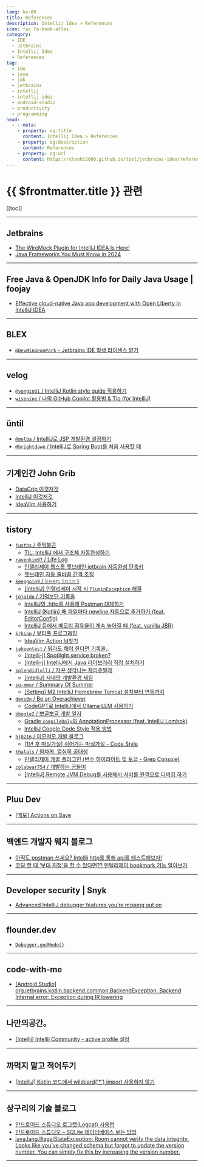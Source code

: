 ```yaml
---
lang: ko-KR
title: References
description: Intellij Idea > References
icon: fas fa-book-atlas
category:
  - IDE
  - Jetbrains
  - Intellij Idea
  - References
tag: 
  - ide
  - java
  - jdk
  - jetbrains
  - intellij
  - intellij-idea
  - android-studio
  - productivity
  - programming
head:
  - - meta:
    - property: og:title
      content: Intellij Idea > References
    - property: og:description
      content: References
    - property: og:url
      content: https://chanhi2000.github.io/tool/jetbrains-idea/references.html
---
```


# {{ $frontmatter.title }} 관련

[[toc]]

---

## <VPIcon icon="iconfont icon-jetbrains"/>Jetbrains

- [The WireMock Plugin for IntelliJ IDEA Is Here!](https://blog.jetbrains.com/idea/2024/04/the-wiremock-plugin-for-intellij-idea-is-here/)
- [Java Frameworks You Must Know in 2024](https://blog.jetbrains.com/idea/2024/04/java-frameworks-you-must-know-in-2024/)

---

## Free Java & OpenJDK Info for Daily Java Usage | foojay

- [Effective cloud-native Java app development with Open Liberty in IntelliJ IDEA](https://foojay.io/today/effective-cloud-native-java-app-development-with-open-liberty-in-intellij-idea/)

---

## <VPIcon icon="iconfont icon-blex"/>BLEX

- [`@DevMinGeonPark` - Jetbrains IDE 학생 라이센스 받기](https://blex.me/@DevMinGeonPark/jetbrains-ide-%ED%95%99%EC%83%9D-%EB%9D%BC%EC%9D%B4%EC%84%BC%EC%8A%A4-%EB%B0%9B%EA%B8%B0)

---

## <VPIcon icon="iconfont icon-velog"/>velog

- [`@yongin01` / IntelliJ Kotlin style guide 적용하기](https://velog.io/@yongin01/IntelliJ-Kotlin-style-guide-%EC%A0%81%EC%9A%A9%ED%95%98%EA%B8%B0)
- [`wisepine` / 나의 GitHub Copilot 활용법 & Tip (for IntelliJ)](https://velog.io/@wisepine/%EB%82%98%EC%9D%98-Github-Copilot-%ED%99%9C%EC%9A%A9%EB%B2%95-Tip-for-IntelliJ)

<!-- END: velog.io -->

---

## üntil

- [`@melba` / IntelliJ로 JSP 개발환경 설정하기](https://until.blog/@melba/intellij%EB%A1%9C-jsp-%EA%B0%9C%EB%B0%9C%ED%99%98%EA%B2%BD-%EC%84%A4%EC%A0%95%ED%95%98%EA%B8%B0)
- [`@brightdawn` / IntelliJ로 Spring Boot를 처음 사용할 때](https://until.blog/@brightdawn/intellij%EB%A1%9C-spring-boot%EB%A5%BC-%EC%B2%98%EC%9D%8C-%EC%82%AC%EC%9A%A9%ED%95%A0-%EB%95%8C)

---

## 기계인간 John Grib

- [DataGrip 이것저것](https://johngrib.github.io/wiki/tool/jetbrains/datagrip/)
- [IntelliJ 이것저것](https://johngrib.github.io/wiki/tool/jetbrains/intellij/tips/)
- [IdeaVim 사용하기](https://johngrib.github.io/wiki/vim/ideavim/)

---

## tistory

- [`jusths` / 주먹불끈](https://jusths.tistory.com/m/)
  - [TIL: IntelliJ 에서 구조체 자동완성하기](https://jusths.tistory.com/m/397)
  <!-- END: jusths -->
- [`ravenkim97` / Life Log](https://ravenkim97.tistory.com/m/)
  - [인텔리제이 웹스톰 젯브레인 jetbrain 자동완성 단축키](https://ravenkim97.tistory.com/m/427)
  - [젯브레인 자동 줄바꿈 간격 조정](https://ravenkim97.tistory.com/m/430)
  <!-- END: ravenkim97 -->
- [`keepgoin9` / 𝚔𝚎𝚎𝚙 𝟿𝚘𝚒𝚗𝟿](https://keepgoin9.tistory.com/m/)
  - [[IntelliJ] 인텔리제이 시작 시 `PluginException` 해결](https://keepgoin9.tistory.com/m/62)
  <!-- END: keepgoin9 -->
- [`jojoldu` / 기억보단 기록을](https://jojoldu.tistory.com/m/)
  - [IntelliJ의 .http를 사용해 Postman 대체하기](https://jojoldu.tistory.com/m/266)
  - [IntelliJ (Kotlin) 매 파일마다 newline 자동으로 추가하기 (feat. EditorConfig)](https://jojoldu.tistory.com/m/673)
  - [IntelliJ 등에서 메모리 점유율이 계속 높아질 때 (feat. vanilla JBR)](http://jojoldu.tistory.com/m/800)
  <!-- END: jojoldu -->
- [`krksap` / 뷰티풀 프로그래밍](https://krksap.tistory.com/m/)
  - [IdeaVim Action Id찾기](https://krksap.tistory.com/m/2305)
  <!-- END: krksap -->
- [`jakpentest` / 뭐라도 해야 한다면 기록을..](https://jakpentest.tistory.com/m/)
  - [\[Intelli-j\] Spotlight.service broken?](https://jakpentest.tistory.com/m/entry/Try-Reinstalling-Spotlightservice)
  - [\[Intelli-j\] IntelliJ에서 Java 라이브러리 직접 설치하기](https://jakpentest.tistory.com/m/entry/Intelli-j-IntelliJ%EC%97%90%EC%84%9C-Java-%EB%9D%BC%EC%9D%B4%EB%B8%8C%EB%9F%AC%EB%A6%AC-%EC%A7%81%EC%A0%91-%EC%84%A4%EC%B9%98%ED%95%98%EA%B8%B0)
  <!-- END: jakpentest -->
- [`splendidlolli` / 자꾸 생각나는 체리쥬빌레](https://splendidlolli.tistory.com/m/)
  - [\[IntelliJ\] 사내망 개발환경 세팅](https://splendidlolli.tistory.com/m/756)
  <!-- END: yyeennyy -->
- [`su-mmer` / Summary Of Summer](https://su-mmer.tistory.com/m/)
  - [\[Setting\] M2 IntelliJ Homebrew Tomcat 설치부터 연동까지](https://su-mmer.tistory.com/m/134)
  <!-- END: su-mmer -->
- [`devs0n` / Be an Overachiever](https://devs0n.tistory.com/m/)
  - [CodeGPT로 IntelliJ에서 Ollama LLM 사용하기](https://devs0n.tistory.com/m/196)
  <!-- END: devs0n -->
- [`bbogle2` / 뽀글뽀글 개발 일지](https://bbogle2.tistory.com/m/)
  - [Gradle `compileOnly`와 AnnotationProcessor (feat. IntelliJ Lombok)](https://bbogle2.tistory.com/m/entry/Gradle-compileOnly%EC%99%80-AnnotationProcessor-feat-IntelliJ-Lombok)
  - [IntelliJ Google Code Style 적용 방법](https://bbogle2.tistory.com/m/entry/IntelliJ-Google-Code-Style-%EC%A0%81%EC%9A%A9-%EB%B0%A9%EB%B2%95)
  <!-- END: bbogle2 -->
- [`hj0216` / 이모저모 개발 블로그](https://hj0216.tistory.com/m/)
  - [\[1년 후 마실가실\] 쉬어가는 마실가실 - Code Style](https://hj0216.tistory.com/m/954)
  <!-- END: hj0216 -->
- [`thalals` / 힘차게, 열심히 공대생](https://thalals.tistory.com/m/)
  - [인텔리제이 개꿀 플러그인 (변수 하이라이트 및 토글 - Grep Console)](https://thalals.tistory.com/m/487)
  <!-- END: thalals  -->
- [`colabear754` / 개발하는 곰돌이](https://colabear754.tistory.com/m/)
  - [\[IntelliJ\] Remote JVM Debug를 사용해서 서버를 원격으로 디버깅 하기](https://colabear754.tistory.com/m/223)
  <!-- END: colabear754 -->
<!-- END: tistory.com -->

---

## Pluu Dev

- [[메모] Actions on Save](https://pluu.github.io/blog/android/2024/04/28/actions_on_save/)

---

## 백엔드 개발자 웨지 블로그

- [아직도 postman 쓰세요? Intellij http를 통해 api를 테스트해보자!](https://sihyung92.oopy.io/etc/intellij/2)
- [코딩 할 때 ‘부대 지정’을 할 수 있다면?? 인텔리제이 bookmark 기능 알아보기](https://sihyung92.oopy.io/etc/intellij/4)

---

## Developer security | Snyk

- [Advanced IntelliJ debugger features you’re missing out on](https://snyk.io/blog/advanced-intellij-debugger-features/)

---

## flounder.dev

- [`Debugger.godMode()`](https://flounder.dev/posts/debugger-god-mode/)

---

## code-with-me

- [\[Android Studio\] org.jetbrains.kotlin.backend.common.BackendException: Backend Internal error: Exception during IR lowering](https://inblog.ai/code-with-me/android-studio-orgjetbrainskotlinbackendcommonbackendexception-backend-internal-error-exception-during-ir-lowering-24952)

---

## 나만의공간。

- [\[Intellij\] Intellij Community - active profile 설정](https://m.blog.naver.com/writer0713/223535970459)

---

## 까먹지 말고 적어두기

- [\[IntelliJ\] Kotlin 코드에서 wildcard('*') import 사용하지 않기](https://blog.leocat.kr/notes/2020/12/14/intellij-avoid-wildcard-imports-in-kotlin-with-intellij)

---

## 상구리의 기술 블로그

- [안드로이드 스튜디오 로그캣(Logcat) 사용법](https://skyer9.pe.kr/wordpress/?p=9582)
- [안드로이드 스튜디오 – SQLite 데이터베이스 보는 방법](https://skyer9.pe.kr/wordpress/?p=9586)
- [java.lang.IllegalStateException: Room cannot verify the data integrity. Looks like you’ve changed schema but forgot to update the version number. You can simply fix this by increasing the version number.](https://skyer9.pe.kr/wordpress/?p=9593)

<!-- END: skyer9.pe.kr -->

---

<TagLinks />